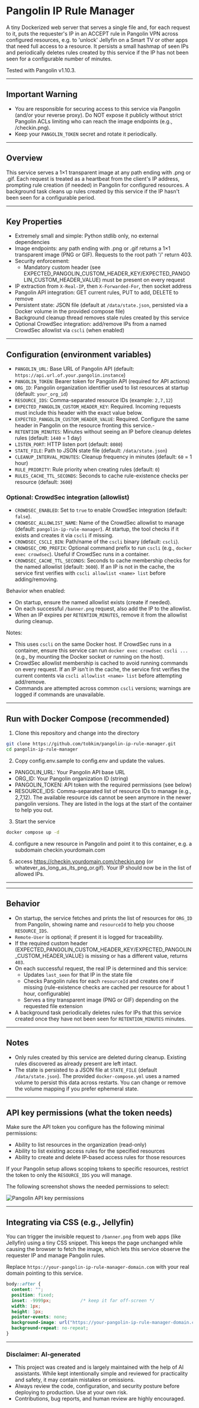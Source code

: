 # Pangolin IP Rule Manager

A tiny Dockerized web server that serves a single file and, for each request to it, puts the requester's IP in an ACCEPT rule in Pangolin VPN across configured resources, e.g. to 'unlock' Jellyfin on a Smart TV or other apps that need full access to a resource. It persists a small hashmap of seen IPs and periodically deletes rules created by this service if the IP has not been seen for a configurable number of minutes.

Tested with Pangolin v1.10.3.

---

## Important Warning
- You are responsible for securing access to this service via Pangolin (and/or your reverse proxy). Do NOT expose it publicly without strict Pangolin ACLs limiting who can reach the image endpoints (e.g., /checkin.png).
- Keep your `PANGOLIN_TOKEN` secret and rotate it periodically.

---

## Overview
This service serves a 1×1 transparent image at any path ending with .png or .gif. Each request is treated as a heartbeat from the client's IP address, prompting rule creation (if needed) in Pangolin for configured resources. A background task cleans up rules created by this service if the IP hasn't been seen for a configurable period.

---

## Key Properties
- Extremely small and simple: Python stdlib only, no external dependencies
- Image endpoints: any path ending with .png or .gif returns a 1×1 transparent image (PNG or GIF). Requests to the root path '/' return 403.
- Security enforcement:
  - Mandatory custom header (see EXPECTED_PANGOLIN_CUSTOM_HEADER_KEY/EXPECTED_PANGOLIN_CUSTOM_HEADER_VALUE) must be present on every request
- IP extraction from `X-Real-IP`, then `X-Forwarded-For`, then socket address
- Pangolin API integration: GET current rules, PUT to add, DELETE to remove
- Persistent state: JSON file (default at `/data/state.json`, persisted via a Docker volume in the provided compose file)
- Background cleanup thread removes stale rules created by this service
- Optional CrowdSec integration: add/remove IPs from a named CrowdSec allowlist via `cscli` (when enabled)

---

## Configuration (environment variables)
- `PANGOLIN_URL`: Base URL of Pangolin API (default: `https://api.url.of.your.pangolin.instance`)
- `PANGOLIN_TOKEN`: Bearer token for Pangolin API (required for API actions)
- `ORG_ID`: Pangolin organization identifier used to list resources at startup (default: `your_org_id`)
- `RESOURCE_IDS`: Comma-separated resource IDs (example: `2,7,12`)
- `EXPECTED_PANGOLIN_CUSTOM_HEADER_KEY`: Required. Incoming requests must include this header with the exact value below.
- `EXPECTED_PANGOLIN_CUSTOM_HEADER_VALUE`: Required. Configure the same header in Pangolin on the resource fronting this service.- 
- `RETENTION_MINUTES`: Minutes without seeing an IP before cleanup deletes rules (default: `1440` = 1 day)
- `LISTEN_PORT`: HTTP listen port (default: `8080`)
- `STATE_FILE`: Path to JSON state file (default: `/data/state.json`)
- `CLEANUP_INTERVAL_MINUTES`: Cleanup frequency in minutes (default: `60` = 1 hour)
- `RULE_PRIORITY`: Rule priority when creating rules (default: `0`)
- `RULES_CACHE_TTL_SECONDS`: Seconds to cache rule-existence checks per resource (default: `3600`)

### Optional: CrowdSec integration (allowlist)
- `CROWDSEC_ENABLED`: Set to `true` to enable CrowdSec integration (default: `false`).
- `CROWDSEC_ALLOWLIST_NAME`: Name of the CrowdSec allowlist to manage (default: `pangolin-ip-rule-manager`). At startup, the tool checks if it exists and creates it via `cscli` if missing.
- `CROWDSEC_CSCLI_BIN`: Path/name of the `cscli` binary (default: `cscli`).
- `CROWDSEC_CMD_PREFIX`: Optional command prefix to run `cscli` (e.g., `docker exec crowdsec`). Useful if CrowdSec runs in a container.
- `CROWDSEC_CACHE_TTL_SECONDS`: Seconds to cache membership checks for the named allowlist (default: `3600`). If an IP is not in the cache, the service first verifies with `cscli allowlist <name> list` before adding/removing.

Behavior when enabled:
- On startup, ensure the named allowlist exists (create if needed).
- On each successful `/banner.png` request, also add the IP to the allowlist.
- When an IP expires per `RETENTION_MINUTES`, remove it from the allowlist during cleanup.

Notes:
- This uses `cscli` on the same Docker host. If CrowdSec runs in a container, ensure this service can run `docker exec crowdsec cscli ...` (e.g., by mounting the Docker socket or running on the host).
- CrowdSec allowlist membership is cached to avoid running commands on every request. If an IP isn't in the cache, the service first verifies the current contents via `cscli allowlist <name> list` before attempting add/remove.
- Commands are attempted across common `cscli` versions; warnings are logged if commands are unavailable.

---

## Run with Docker Compose (recommended)
1) Clone this repository and change into the directory

```bash
git clone https://github.com/tobkim/pangolin-ip-rule-manager.git
cd pangolin-ip-rule-manager
```

2) Copy config.env.sample to config.env and update the values.
  - PANGOLIN_URL: Your Pangolin API base URL
  - ORG_ID: Your Pangolin organization ID (string)
  - PANGOLIN_TOKEN: API token with the required permissions (see below)
  - RESOURCE_IDS: Comma-separated list of resource IDs to manage (e.g., 2,7,12). The available resource ids cannot be seen anymore in the newer pangolin versions. They are listed in the logs at the start of the container to help you out.

3) Start the service

```bash
docker compose up -d
```

4) configure a new resource in Pangolin and point it to this container, e.g. a subdomain checkin.yourdomain.com 

5) access https://checkin.yourdomain.com/checkin.png (or whatever_as_long_as_its_png_or.gif). Your IP should now be in the list of allowed IPs.

---

---

## Behavior
- On startup, the service fetches and prints the list of resources for `ORG_ID` from Pangolin, showing name and `resourceId` to help you choose `RESOURCE_IDS`.
- `Remote-User` is optional; if present it is logged for traceability.
- If the required custom header (EXPECTED_PANGOLIN_CUSTOM_HEADER_KEY/EXPECTED_PANGOLIN_CUSTOM_HEADER_VALUE) is missing or has a different value, returns `403`.
- On each successful request, the real IP is determined and this service:
  - Updates `last_seen` for that IP in the state file
  - Checks Pangolin rules for each `resourceId` and creates one if missing (rule-existence checks are cached per resource for about 1 hour, configurable)
  - Serves a tiny transparent image (PNG or GIF) depending on the requested file extension
- A background task periodically deletes rules for IPs that this service created once they have not been seen for `RETENTION_MINUTES` minutes.

---

## Notes
- Only rules created by this service are deleted during cleanup. Existing rules discovered as already present are left intact.
- The state is persisted to a JSON file at `STATE_FILE` (default `/data/state.json`). The provided `docker-compose.yml` uses a named volume to persist this data across restarts. You can change or remove the volume mapping if you prefer ephemeral state.

---

## API key permissions (what the token needs)
Make sure the API token you configure has the following minimal permissions:
- Ability to list resources in the organization (read-only)
- Ability to list existing access rules for the specified resources
- Ability to create and delete IP-based access rules for those resources

If your Pangolin setup allows scoping tokens to specific resources, restrict the token to only the `RESOURCE_IDS` you will manage.

The following screenshot shows the needed permissions to select:

![Pangolin API key permissions](pangolin-api-key-permissions.png)


---

## Integrating via CSS (e.g., Jellyfin)
You can trigger the invisible request to `/banner.png` from web apps (like Jellyfin) using a tiny CSS snippet. This keeps the page unchanged while causing the browser to fetch the image, which lets this service observe the requester IP and manage Pangolin rules.

Replace `https://your-pangolin-ip-rule-manager-domain.com` with your real domain pointing to this service.

```css
body::after {
  content: "";
  position: fixed;
  inset: -9999px;           /* keep it far off-screen */
  width: 1px;
  height: 1px;
  pointer-events: none;
  background-image: url("https://your-pangolin-ip-rule-manager-domain.com/jellyfin-checkin.png");
  background-repeat: no-repeat;
}
```

---

### Disclaimer: AI-generated
- This project was created and is largely maintained with the help of AI assistants. While kept intentionally simple and reviewed for practicality and safety, it may contain mistakes or omissions.
- Always review the code, configuration, and security posture before deploying to production. Use at your own risk.
- Contributions, bug reports, and human review are highly encouraged.

